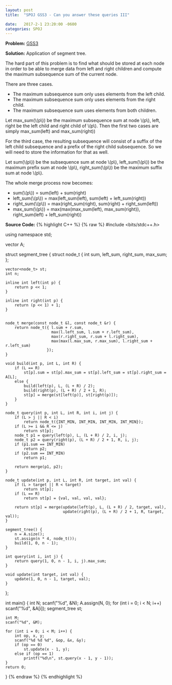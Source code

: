 ```yaml
---
layout: post
title:  "SPOJ GSS3 - Can you answer these queries III"

date:   2017-2-1 23:20:00 -0600
categories: SPOJ
---
```


**Problem:** [GSS3]

**Solution:**
Application of segment tree.

The hard part of this problem is to find what should be stored at each node
in order to be able to merge data from left and right children and compute
the maximum subsequence sum of the current node.

There are three cases.

* The maximum subsequence sum only uses elements from the left child.
* The maximum subsequence sum only uses elements from the right child.
* The maximum subsequence sum uses elements from both children.

Let max_sum(\\(p\\)) be the maximum subsequence sum at node \\(p\\),
left, right be the left child and right child of \\(p\\).
Then the first two cases are simply max_sum(left)
and max_sum(right))

For the third case, the resulting subsequence will consist of 
a suffix of the left child subsequence and
a prefix of the right child subsequence.
So we will need to store the information for that as well.

Let sum(\\(p\\)) be the subsequence sum at node \\(p\\),
left_sum(\\(p\\)) be the maximum prefix sum at node \\(p\\),
right_sum(\\(p\\)) be the maximum suffix sum at node \\(p\\).

The whole merge process now becomes:

* sum(\\(p\\)) = sum(left) + sum(right) 
* left_sum(\\(p\\)) = max(left_sum(left), sum(left) + left_sum(right))
* right_sum(\\(p\\)) = max(right_sum(right), sum(right) + right_sum(left))
* max_sum(\\(p\\)) = max(max(max_sum(left), max_sum(right)),
                        right_sum(left) + left_sum(right)) 

**Source Code:**
{% highlight C++ %}
{% raw %}
#include <bits/stdc++.h>

using namespace std;

vector<int> A;

struct segment_tree {
    struct node_t {
        int sum, left_sum, right_sum, max_sum;
    };

    vector<node_t> st;
    int n;

    inline int left(int p) {
        return p << 1;    
    }

    inline int right(int p) {
        return (p << 1) + 1;
    }


    node_t merge(const node_t &l, const node_t &r) {
        return node_t({ l.sum + r.sum,
                        max(l.left_sum, l.sum + r.left_sum),
                        max(r.right_sum, r.sum + l.right_sum),
                        max(max(l.max_sum, r.max_sum), l.right_sum + r.left_sum)
                      });
    }

    void build(int p, int L, int R) {
        if (L == R) 
            st[p].sum = st[p].max_sum = st[p].left_sum = st[p].right_sum = A[L];
        else {
            build(left(p), L, (L + R) / 2);
            build(right(p), (L + R) / 2 + 1, R);
            st[p] = merge(st[left(p)], st[right(p)]);
        }
    }

    node_t query(int p, int L, int R, int i, int j) {
        if (L > j || R < i)
            return node_t({INT_MIN, INT_MIN, INT_MIN, INT_MIN});
        if (L >= i && R <= j)
            return st[p];
        node_t p1 = query(left(p), L, (L + R) / 2, i, j);
        node_t p2 = query(right(p), (L + R) / 2 + 1, R, i, j);
        if (p1.sum == INT_MIN)
            return p2;
        if (p2.sum == INT_MIN)
            return p1;

        return merge(p1, p2);
    }

    node_t update(int p, int L, int R, int target, int val) {
        if (L > target || R < target)
            return st[p];
        if (L == R) 
            return st[p] = {val, val, val, val};
        
        return st[p] = merge(update(left(p), L, (L + R) / 2, target, val),
                             update(right(p), (L + R) / 2 + 1, R, target, val));
    }

    segment_tree() {
        n = A.size();
        st.assign(n * 4, node_t());
        build(1, 0, n - 1);
    }

    int query(int i, int j) {
        return query(1, 0, n - 1, i, j).max_sum;
    }

    void update(int target, int val) {
        update(1, 0, n - 1, target, val); 
    }
};

int main() {
    int N;
    scanf("%d", &N);
    A.assign(N, 0);
    for (int i = 0; i < N; i++)
        scanf("%d", &A[i]);
    segment_tree st;

    int M;
    scanf("%d", &M);

    for (int i = 0; i < M; i++) {
        int op, x, y;
        scanf("%d %d %d", &op, &x, &y);
        if (op == 0)
            st.update(x - 1, y);
        else if (op == 1)
            printf("%d\n", st.query(x - 1, y - 1));
    }
    return 0;
}
{% endraw %}
{% endhighlight %}

[GSS3]:http://www.spoj.com/problems/GSS3/
